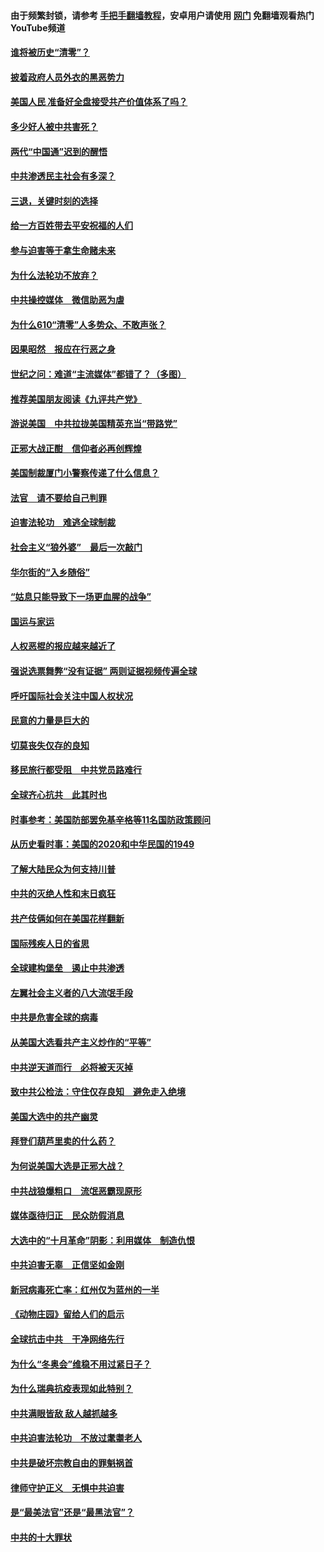 #### 由于频繁封锁，请参考 [手把手翻墙教程](https://github.com/gfw-breaker/guides/wiki/)，安卓用户请使用 [网门](https://github.com/gfw-breaker/nogfw/blob/master/dl.md?t=01030400) 免翻墙观看热门YouTube频道 

#### [谁将被历史“清零”？](../pages/251/417485.md?t=01030400) 

#### [披着政府人员外衣的黑恶势力](../pages/251/417442.md?t=01030400) 

#### [美国人民 准备好全盘接受共产价值体系了吗？](../pages/251/417491.md?t=01030400) 

#### [多少好人被中共害死？](../pages/251/417144.md?t=01030400) 

#### [两代“中国通”迟到的醒悟](../pages/251/417064.md?t=01030400) 

#### [中共渗透民主社会有多深？](../pages/251/417063.md?t=01030400) 

#### [三退，关键时刻的选择](../pages/251/416969.md?t=01030400) 

#### [给一方百姓带去平安祝福的人们](../pages/251/416941.md?t=01030400) 

#### [参与迫害等于拿生命赌未来](../pages/251/416856.md?t=01030400) 

#### [为什么法轮功不放弃？](../pages/251/416864.md?t=01030400) 

#### [中共操控媒体　微信助恶为虐](../pages/251/416724.md?t=01030400) 

#### [为什么610“清零”人多势众、不敢声张？](../pages/251/416632.md?t=01030400) 

#### [因果昭然　报应在行恶之身](../pages/251/416582.md?t=01030400) 

#### [世纪之问：难道“主流媒体”都错了？（多图）](../pages/251/416571.md?t=01030400) 

#### [推荐美国朋友阅读《九评共产党》](../pages/251/416510.md?t=01030400) 

#### [游说美国　中共拉拢美国精英充当“带路党”](../pages/251/416529.md?t=01030400) 

#### [正邪大战正酣　信仰者必再创辉煌](../pages/251/416433.md?t=01030400) 

#### [美国制裁厦门小警察传递了什么信息？](../pages/251/416432.md?t=01030400) 

#### [法官　请不要给自己判罪](../pages/251/416379.md?t=01030400) 

#### [迫害法轮功　难逃全球制裁](../pages/251/416380.md?t=01030400) 

#### [社会主义“狼外婆”　最后一次敲门](../pages/251/416394.md?t=01030400) 

#### [华尔街的“入乡随俗”](../pages/251/416395.md?t=01030400) 

#### [“姑息只能导致下一场更血腥的战争”](../pages/251/416223.md?t=01030400) 

#### [国运与家运](../pages/251/416224.md?t=01030400) 

#### [人权恶棍的报应越来越近了](../pages/251/416276.md?t=01030400) 

#### [强说选票舞弊“没有证据” 两则证据视频传遍全球](../pages/251/416227.md?t=01030400) 

#### [呼吁国际社会关注中国人权状况](../pages/251/416135.md?t=01030400) 

#### [民意的力量是巨大的](../pages/251/416222.md?t=01030400) 

#### [切莫丧失仅存的良知](../pages/251/416134.md?t=01030400) 

#### [移民旅行都受阻　中共党员路难行](../pages/251/416033.md?t=01030400) 

#### [全球齐心抗共　此其时也](../pages/251/415989.md?t=01030400) 

#### [时事参考：美国防部罢免基辛格等11名国防政策顾问](../pages/251/415970.md?t=01030400) 

#### [从历史看时事：美国的2020和中华民国的1949](../pages/251/415949.md?t=01030400) 

#### [了解大陆民众为何支持川普](../pages/251/415950.md?t=01030400) 

#### [中共的灭绝人性和末日疯狂](../pages/251/415944.md?t=01030400) 

#### [共产伎俩如何在美国花样翻新](../pages/251/415908.md?t=01030400) 

#### [国际残疾人日的省思](../pages/251/415849.md?t=01030400) 

#### [全球建构堡垒　遏止中共渗透](../pages/251/415850.md?t=01030400) 

#### [左翼社会主义者的八大流氓手段](../pages/251/415802.md?t=01030400) 

#### [中共是危害全球的病毒](../pages/251/415569.md?t=01030400) 

#### [从美国大选看共产主义炒作的“平等”](../pages/251/415654.md?t=01030400) 

#### [中共逆天道而行　必将被天灭掉](../pages/251/415626.md?t=01030400) 

#### [致中共公检法：守住仅存良知　避免走入绝境](../pages/251/415627.md?t=01030400) 

#### [美国大选中的共产幽灵](../pages/251/415618.md?t=01030400) 

#### [拜登们葫芦里卖的什么药？](../pages/251/415531.md?t=01030400) 

#### [为何说美国大选是正邪大战？](../pages/251/415530.md?t=01030400) 

#### [中共战狼爆粗口　流氓恶霸现原形](../pages/251/415426.md?t=01030400) 

#### [媒体亟待归正　民众防假消息](../pages/251/415402.md?t=01030400) 

#### [大选中的“十月革命”阴影：利用媒体　制造仇恨](../pages/251/415334.md?t=01030400) 

#### [中共迫害无辜　正信坚如金刚](../pages/251/415307.md?t=01030400) 

#### [新冠病毒死亡率：红州仅为蓝州的一半](../pages/251/415164.md?t=01030400) 

#### [《动物庄园》留给人们的启示](../pages/251/415178.md?t=01030400) 

#### [全球抗击中共　干净网络先行](../pages/251/415096.md?t=01030400) 

#### [为什么“冬奥会”维稳不用过紧日子？](../pages/251/414949.md?t=01030400) 

#### [为什么瑞典抗疫表现如此特别？](../pages/251/414950.md?t=01030400) 

#### [中共满眼皆敌 敌人越抓越多](../pages/251/415053.md?t=01030400) 

#### [中共迫害法轮功　不放过耄耋老人](../pages/251/414994.md?t=01030400) 

#### [中共是破坏宗教自由的罪魁祸首](../pages/251/414901.md?t=01030400) 

#### [律师守护正义　无惧中共迫害](../pages/251/414900.md?t=01030400) 

#### [是“最美法官”还是“最黑法官”？](../pages/251/414885.md?t=01030400) 

#### [中共的十大罪状](../pages/251/414772.md?t=01030400) 

